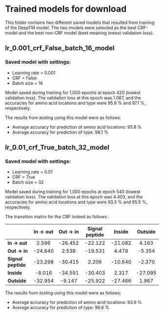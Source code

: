 # Trained models for download
This folder contains two different saved models that resulted from training of the DeepTM model.
The two models were selected as the best CRF-model and the best non-CRF model (best meaning lowest validation loss).

## lr_0.001_crf_False_batch_16_model

### Saved model with settings:

* Learning rate = 0.001
* CRF = False
* Batch size = 16

Model saved during training for 1,000 epochs at epoch 420 (lowest validation loss).
The validation loss at this epoch was 1.067, and the accuracies for amino acid locations and type were 95.6 % and 97.1 %, respectively.

The results from *testing* using this model were as follows:
* Average accuracy for prediction of amino acid locations: 95.8 %
* Average accuracy for prediction of type: 98.1 %


## lr_0.01_crf_True_batch_32_model

### Saved model with settings:

* Learning rate = 0.01
* CRF = True
* Batch size = 32

Model saved during training for 1,000 epochs at epoch 540 (lowest validation loss).
The validation loss at this epoch was 4.403, and the accuracies for amino acid locations and type were 93.5 % and 95.5 %, respectively.


The transition matrix for the CRF looked as follows:

|                    | In → out   | Out → in   | Signal peptide   | Inside    | Outside   |
|--------------------|:----------:|:----------:|:----------------:|:---------:|:---------:|
| **In → out**       |   2.596    |  -26.452   |     -22.122      | -21.082   |  4.163    |
| **Out → in**       |  -24.640   |   2.538    |     -19.531      |  4.478    |  -5.354   |
| **Signal peptide** |  -23.298   |  -30.415   |      2.206       | -10.640   |  -2.370   |
| **Inside**         |  -8.016    |  -34.591   |     -30.403      |  2.317    | -27.095   |
| **Outside**        |  -32.954   |  -9.147    |     -25.922      | -27.466   |  1.967    |

The results from *testing* using this model were as follows:
* Average accuracy for prediction of amino acid locations: 93.9 %
* Average accuracy for prediction of type: 96.6 %
